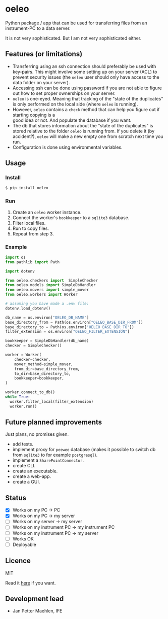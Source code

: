 # oeleo
Python package / app that can be used for transferring files from an instrument-PC to a data server.

It is not very sophisticated. But I am not very sophisticated either.


## Features (or limitations)
- Transferring using an ssh connection should preferably be used with key-pairs. This might involve some
  setting up on your server (ACL) to prevent security issues (the `oeleo` user should only have access to
  the data folder on your server).
- Accessing ssh can be done using password if you are not able to figure out how to set proper ownerships 
  on your server.
- `oeleo` is one-eyed. Meaning that tracking of the "state of the duplicates" is only performed on the local side (where `oeleo` is running).
- However, `oeleo` contains a `check` method that can help you figure out if starting copying is a  
  good idea or not. And populate the database if you want.
- The db that stores information about the "state of the duplicates" is stored relative to the folder 
  `oeleo` is running from. If you delete it (by accident?), `oeleo` will make a new empty one from scratch next time you run.
- Configuration is done using environmental variables. 

## Usage

### Install

```bash
$ pip install oeleo
```
### Run

1. Create an `oeleo` worker instance.
2. Connect the worker's `bookkeeper` to a `sqlite3` database.
3. Filter local files.
4. Run to copy files.
5. Repeat from step 3.

### Example
```python
import os
from pathlib import Path

import dotenv

from oeleo.checkers import  SimpleChecker
from oeleo.models import SimpleDbHandler
from oeleo.movers import simple_mover
from oeleo.workers import Worker

# assuming you have made a .env file:
dotenv.load_dotenv()

db_name = os.environ["OELEO_DB_NAME"]
base_directory_from = Path(os.environ["OELEO_BASE_DIR_FROM"])
base_directory_to = Path(os.environ["OELEO_BASE_DIR_TO"])
filter_extension = os.environ["OELEO_FILTER_EXTENSION"]

bookkeeper = SimpleDbHandler(db_name)
checker = SimpleChecker()

worker = Worker(
    checker=checker,
    mover_method=simple_mover,
    from_dir=base_directory_from,
    to_dir=base_directory_to,
    bookkeeper=bookkeeper,
)

worker.connect_to_db()
while True:
  worker.filter_local(filter_extension)
  worker.run()
```


## Future planned improvements

Just plans, no promises given.

- add tests.
- implement proxy for `peewee` database (makes it possible to switch db from `sqlite3` to for example `postgresql`).
- implement a `SharePointConnector`.
- create CLI.
- create an executable.
- create a web-app.
- create a GUI.

## Status

- [x] Works on my PC &rarr; PC
- [x] Works on my PC &rarr; my server
- [ ] Works on my server &rarr; my server
- [ ] Works on my instrument PC &rarr; my instrument PC
- [ ] Works on my instrument PC &rarr; my server
- [ ] Works OK
- [ ] Deployable

## Licence
MIT

Read it [here](./LICENSE.md) if you want.

## Development lead
- Jan Petter Maehlen, IFE

